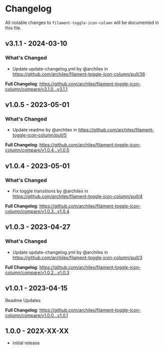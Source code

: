 # Changelog

All notable changes to `filament-toggle-icon-column` will be documented in this file.

## v3.1.1 - 2024-03-10

### What's Changed

* Update update-changelog.yml by @archilex in https://github.com/archilex/filament-toggle-icon-column/pull/36

**Full Changelog**: https://github.com/archilex/filament-toggle-icon-column/compare/v3.1.0...v3.1.1

## v1.0.5 - 2023-05-01

### What's Changed

- Update readme by @archilex in https://github.com/archilex/filament-toggle-icon-column/pull/5

**Full Changelog**: https://github.com/archilex/filament-toggle-icon-column/compare/v1.0.4...v1.0.5

## v1.0.4 - 2023-05-01

### What's Changed

- Fix toggle transitions by @archilex in https://github.com/archilex/filament-toggle-icon-column/pull/4

**Full Changelog**: https://github.com/archilex/filament-toggle-icon-column/compare/v1.0.3...v1.0.4

## v1.0.3 - 2023-04-27

### What's Changed

- Update update-changelog.yml by @archilex in https://github.com/archilex/filament-toggle-icon-column/pull/3

**Full Changelog**: https://github.com/archilex/filament-toggle-icon-column/compare/v1.0.2...v1.0.3

## v1.0.1 - 2023-04-15

Readme Updates

**Full Changelog**: https://github.com/archilex/filament-toggle-icon-column/compare/v1.0.0...v1.0.1

## 1.0.0 - 202X-XX-XX

- initial release
